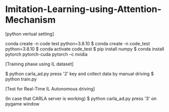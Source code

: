 # Imitation-Learning-using-Attention-Mechanism

[python vertual setting]

conda create -n code test python=3.8.10
  $ conda create -n code_test python=3.8.10
  $ conda activate code_test
  $ pip install numpy
  $ conda install pytorch pytorch-cuda pytorch –c nvidia

[Training phase using IL dataset]

$ python carla_ad.py
press '2' key and collect data by manual driving
$ python train.py

[Test for Real-Time IL Autonomous driving]

(In case that CARLA server is working)
$ python carla_ad.py
press '3' on pygame window
